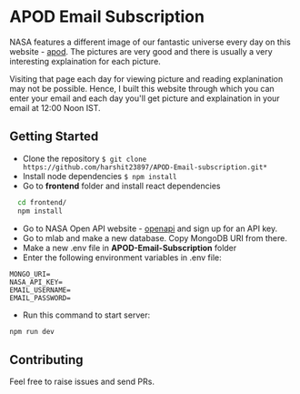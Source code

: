 # APOD Email Subscription

NASA features a different image of our fantastic universe every day on this website - [apod](https://apod.nasa.gov/apod/astropix.html). The pictures are very good and there is usually a very interesting explaination for each picture.

Visiting that page each day for viewing picture and reading explanination may not be possible. Hence, I built this website through which you can enter your email and each day you'll get picture and explaination in your email at 12:00 Noon IST.

## Getting Started

- Clone the repository `$ git clone https://github.com/harshit23897/APOD-Email-subscription.git*`
- Install node dependencies `$ npm install`
- Go to **frontend** folder and install react dependencies

```sh
  cd frontend/
  npm install
```

- Go to NASA Open API website - [openapi](https://api.nasa.gov/index.html) and sign up for an API key.
- Go to mlab and make a new database. Copy MongoDB URI from there.
- Make a new .env file in **APOD-Email-Subscription** folder
- Enter the following environment variables in .env file:

```
MONGO_URI=
NASA_API_KEY=
EMAIL_USERNAME=
EMAIL_PASSWORD=
```

- Run this command to start server:

```sh
npm run dev
```

## Contributing

Feel free to raise issues and send PRs.
